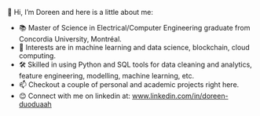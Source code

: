 👋 Hi, I’m Doreen and here is a little about me:

- 📚 Master of Science in Electrical/Computer Engineering graduate from Concordia University, Montréal.
- 💟 Interests are in machine learning and data science, blockchain, cloud computing.
- 🛠 Skilled in using Python and SQL tools for data cleaning and analytics, feature engineering, modelling, machine learning, etc.
- 📫 Checkout a couple of personal and academic projects right here.
- 😊 Connect with me on linkedin at: www.linkedin.com/in/doreen-duoduaah

<!---
duoduaah/duoduaah is a ✨ special ✨ repository because its `README.md` (this file) appears on your GitHub profile.
You can click the Preview link to take a look at your changes.
--->
